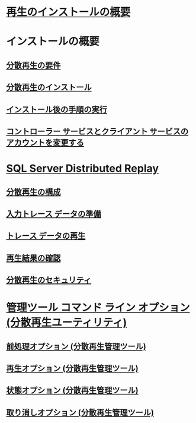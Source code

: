 # [再生のインストールの概要](install-distributed-replay-overview.md)

# インストールの概要
## [分散再生の要件](distributed-replay-requirements.md)  
## [分散再生のインストール](install-distributed-replay.md)  
## [インストール後の手順の実行](complete-the-post-installation-steps.md)  
## [コントローラー サービスとクライアント サービスのアカウントを変更する](modify-the-controller-and-client-services-accounts.md)  
# [SQL Server Distributed Replay](sql-server-distributed-replay.md)  
## [分散再生の構成](configure-distributed-replay.md)  
## [入力トレース データの準備](prepare-the-input-trace-data.md)  
## [トレース データの再生](replay-trace-data.md)  
## [再生結果の確認](review-the-replay-results.md)  
## [分散再生のセキュリティ](distributed-replay-security.md)  
# [管理ツール コマンド ライン オプション (分散再生ユーティリティ)](administration-tool-command-line-options-distributed-replay-utility.md)  
## [前処理オプション (分散再生管理ツール)](preprocess-option-distributed-replay-administration-tool.md)  
## [再生オプション (分散再生管理ツール)](replay-option-distributed-replay-administration-tool.md)  
## [状態オプション (分散再生管理ツール)](status-option-distributed-replay-administration-tool.md)  
## [取り消しオプション (分散再生管理ツール)](cancel-option-distributed-replay-administration-tool.md)  

